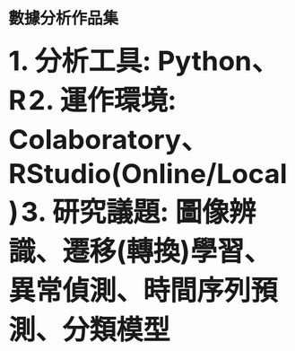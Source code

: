 # 數據分析作品集
<font size=20><b>1.  分析工具: Python、R</b></font>
<font size=20><b>2.  運作環境: Colaboratory、RStudio(Online/Local)</b></font>
<font size=20><b>3.  研究議題: 圖像辨識、遷移(轉換)學習、異常偵測、時間序列預測、分類模型</b></font>
